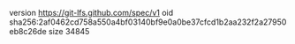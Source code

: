 version https://git-lfs.github.com/spec/v1
oid sha256:2af0462cd758a550a4bf03140bf9e0a0be37cfcd1b2aa232f2a27950eb8c26de
size 34845
